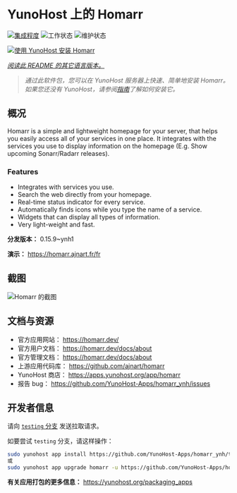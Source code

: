 <!--
注意：此 README 由 <https://github.com/YunoHost/apps/tree/master/tools/readme_generator> 自动生成
请勿手动编辑。
-->

# YunoHost 上的 Homarr

[![集成程度](https://apps.yunohost.org/badge/integration/homarr)](https://ci-apps.yunohost.org/ci/apps/homarr/)
![工作状态](https://apps.yunohost.org/badge/state/homarr)
![维护状态](https://apps.yunohost.org/badge/maintained/homarr)

[![使用 YunoHost 安装 Homarr](https://install-app.yunohost.org/install-with-yunohost.svg)](https://install-app.yunohost.org/?app=homarr)

*[阅读此 README 的其它语言版本。](./ALL_README.md)*

> *通过此软件包，您可以在 YunoHost 服务器上快速、简单地安装 Homarr。*  
> *如果您还没有 YunoHost，请参阅[指南](https://yunohost.org/install)了解如何安装它。*

## 概况

Homarr is a simple and lightweight homepage for your server, that helps you easily access all of your services in one place.
It integrates with the services you use to display information on the homepage (E.g. Show upcoming Sonarr/Radarr releases).

### Features

- Integrates with services you use.
- Search the web directly from your homepage.
- Real-time status indicator for every service.
- Automatically finds icons while you type the name of a service.
- Widgets that can display all types of information.
- Very light-weight and fast.


**分发版本：** 0.15.9~ynh1

**演示：** <https://homarr.ajnart.fr/fr>

## 截图

![Homarr 的截图](./doc/screenshots/screenshot.png)

## 文档与资源

- 官方应用网站： <https://homarr.dev/>
- 官方用户文档： <https://homarr.dev/docs/about>
- 官方管理文档： <https://homarr.dev/docs/about>
- 上游应用代码库： <https://github.com/ajnart/homarr>
- YunoHost 商店： <https://apps.yunohost.org/app/homarr>
- 报告 bug： <https://github.com/YunoHost-Apps/homarr_ynh/issues>

## 开发者信息

请向 [`testing` 分支](https://github.com/YunoHost-Apps/homarr_ynh/tree/testing) 发送拉取请求。

如要尝试 `testing` 分支，请这样操作：

```bash
sudo yunohost app install https://github.com/YunoHost-Apps/homarr_ynh/tree/testing --debug
或
sudo yunohost app upgrade homarr -u https://github.com/YunoHost-Apps/homarr_ynh/tree/testing --debug
```

**有关应用打包的更多信息：** <https://yunohost.org/packaging_apps>
